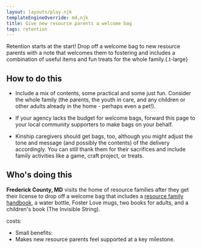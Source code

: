 ```yaml
---
layout: layouts/play.njk
templateEngineOverride: md,njk
title: Give new resource parents a welcome bag
tags: retention
---
```


Retention starts at the start! Drop off a welcome bag to new resource parents with a note that welcomes them to fostering and includes a combination of useful items and fun treats for the whole family.{.t-large}

## How to do this

* Include a mix of contents, some practical and some just fun. Consider the whole family (the parents, the youth in care, and any children or other adults already in the home - perhaps even a pet!).

* If your agency lacks the budget for welcome bags, forward this page to your local community supporters to make bags on your behalf.

* Kinship caregivers should get bags, too, although you might adjust the tone and message (and possibly the contents) of the delivery accordingly. You can still thank them for their sacrifices and include family activities like a game, craft project, or treats.

## Who's doing this

**Frederick County, MD** visits the home of resource families after they get their license to drop off a welcome bag that includes a [resource family handbook](/recommendations/create-a-resource-parent-handbook), a water bottle, Foster Love mugs, two books for adults, and a children's book (The Invisible String).

costs:
  - Small
benefits:
  - Makes new resource parents feel supported at a key milestone.